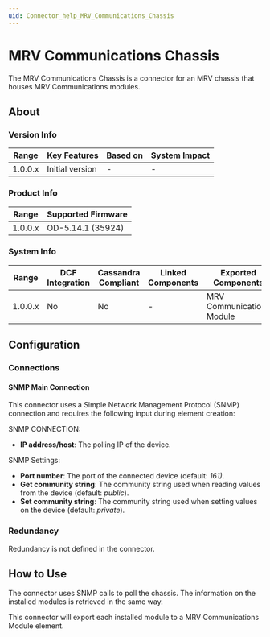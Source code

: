 ```yaml
---
uid: Connector_help_MRV_Communications_Chassis
---
```


# MRV Communications Chassis

The MRV Communications Chassis is a connector for an MRV chassis that houses MRV Communications modules.

## About

### Version Info

| **Range** | **Key Features** | **Based on** | **System Impact** |
|-----------|------------------|--------------|-------------------|
| 1.0.0.x   | Initial version  | \-           | \-                |

### Product Info

| Range     | Supported Firmware     |
|-----------|------------------------|
| 1.0.0.x   | OD-5.14.1 (35924)      |

### System Info

| **Range** | **DCF Integration** | **Cassandra Compliant** | **Linked Components** | **Exported Components**   |
|-----------|---------------------|-------------------------|-----------------------|---------------------------|
| 1.0.0.x   | No                  | No                      | \-                    | MRV Communications Module |

## Configuration

### Connections

#### SNMP Main Connection

This connector uses a Simple Network Management Protocol (SNMP) connection and requires the following input during element creation:

SNMP CONNECTION:

- **IP address/host**: The polling IP of the device.

SNMP Settings:

- **Port number**: The port of the connected device (default: *161)*.
- **Get community string**: The community string used when reading values from the device (default: *public*).
- **Set community string**: The community string used when setting values on the device (default: *private*).

### Redundancy

Redundancy is not defined in the connector.

## How to Use

The connector uses SNMP calls to poll the chassis. The information on the installed modules is retrieved in the same way.

This connector will export each installed module to a MRV Communications Module element.

